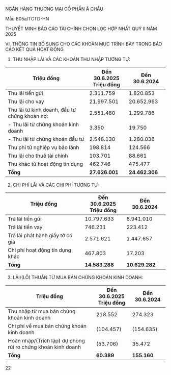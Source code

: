 


NGÂN HÀNG THƯƠNG MẠI CỔ PHẦN Á CHÂU

Mẫu B05a/TCTD-HN

THUYẾT MINH BÁO CÁO TÀI CHÍNH CHỌN LỌC HỢP NHẤT
QUÝ II NĂM 2025

VI. THÔNG TIN BỔ SUNG CHO CÁC KHOẢN MỤC TRÌNH BÀY TRONG BÁO CÁO KẾT
QUẢ HOẠT ĐỘNG

1. THU NHẬP LÃI VÀ CÁC KHOẢN THU NHẬP TƯƠNG TỰ:

| Triệu đồng                                    | Đến 30.6.2025<br/>Triệu đồng | Đến 30.6.2024  |
| --------------------------------------------- | ---------------------------- | -------------- |
| Thu lãi tiền gửi                              | 2.311.759                    | 1.820.853      |
| Thu lãi cho vay                               | 21.997.501                   | 20.652.963     |
| Thu lãi từ kinh doanh, đầu tư chứng khoán nợ: | 2.551.480                    | 1.299.786      |
| - Thu lãi từ chứng khoán kinh doanh           | 3.350                        | 19.750         |
| - Thu lãi từ chứng khoán đầu tư               | 2.548.130                    | 1.280.036      |
| Thu phí từ nghiệp vụ bảo lãnh                 | 198.814                      | 124.566        |
| Thu lãi cho thuê tài chính                    | 103.701                      | 88.661         |
| Thu khác từ hoạt động tín dụng                | 462.746                      | 475.477        |
| **Tổng**                                      | **27.626.001**               | **24.462.306** |


2. CHI PHÍ LÃI VÀ CÁC CHI PHÍ TƯƠNG TỰ:

| Triệu đồng                       | Đến 30.6.2025<br/>Triệu đồng | Đến 30.6.2024  |
| -------------------------------- | ---------------------------- | -------------- |
| Trả lãi tiền gửi                 | 10.797.633                   | 8.941.010      |
| Trả lãi tiền vay                 | 746.231                      | 223.412        |
| Trả lãi phát hành giấy tờ có giá | 2.571.621                    | 1.447.657      |
| Chi phí hoạt động tín dụng khác  | 467.803                      | 17.203         |
| **Tổng**                         | **14.583.288**               | **10.629.282** |


3. LÃI/(LỖ) THUẦN TỪ MUA BÁN CHỨNG KHOÁN KINH DOANH:

| Triệu đồng                                                   | Đến 30.6.2025<br/>Triệu đồng | Đến 30.6.2024 |
| ------------------------------------------------------------ | ---------------------------- | ------------- |
| Thu nhập từ mua bán chứng khoán kinh doanh                   | 218.552                      | 274.323       |
| Chi phí về mua bán chứng khoán kinh doanh                    | (104.457)                    | (154.635)     |
| Hoàn nhập/(Trích lập) dự phòng rủi ro chứng khoán kinh doanh | (53.706)                     | 35.472        |
| **Tổng**                                                     | **60.389**                   | **155.160**   |


22

